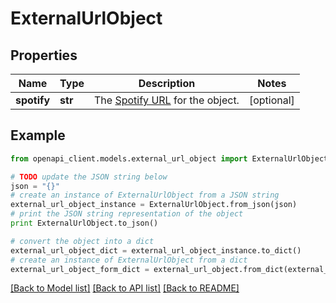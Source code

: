 # ExternalUrlObject


## Properties
Name | Type | Description | Notes
------------ | ------------- | ------------- | -------------
**spotify** | **str** | The [Spotify URL](/documentation/web-api/concepts/spotify-uris-ids) for the object.  | [optional] 

## Example

```python
from openapi_client.models.external_url_object import ExternalUrlObject

# TODO update the JSON string below
json = "{}"
# create an instance of ExternalUrlObject from a JSON string
external_url_object_instance = ExternalUrlObject.from_json(json)
# print the JSON string representation of the object
print ExternalUrlObject.to_json()

# convert the object into a dict
external_url_object_dict = external_url_object_instance.to_dict()
# create an instance of ExternalUrlObject from a dict
external_url_object_form_dict = external_url_object.from_dict(external_url_object_dict)
```
[[Back to Model list]](../README.md#documentation-for-models) [[Back to API list]](../README.md#documentation-for-api-endpoints) [[Back to README]](../README.md)


